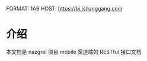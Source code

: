 FORMAT: 1A9
HOST: https://bi.ishanggang.com

# 介绍

本文档是 nazgrel 项目 mobile 渠道端的 RESTful 接口文档

<!-- include(intro.md) -->
<!-- include(guide.md) -->

<!-- include(api/channel/ping.md) -->
<!-- include(api/channel/auth.md) -->
<!-- include(api/channel/dashboard.md) -->
<!-- include(api/channel/shop.md) -->
